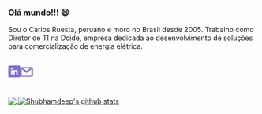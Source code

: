 ### Olá mundo!!! 😄

Sou o Carlos Ruesta, peruano e moro no Brasil desde 2005. Trabalho como Diretor de TI na Dcide, empresa dedicada ao desenvolvimento de soluções para comercialização de energia elétrica.

<br>

  <a href="https://www.linkedin.com/in/carlosruesta/" target="_blank">
    <img align="left" alt="Junior Torres | Linkedin" width="24px" src="https://github.com/JuniorTorresMTJ/JuniorTorresMTJ/blob/master/image/linkedin.svg" />
  </a>

  <a href="mailto:carlos_ruesta@yahoo.es" target="_blank">
    <img align="left" alt="Carlos Ruesta | Mail" width="26px" src="https://github.com/JuniorTorresMTJ/JuniorTorresMTJ/blob/master/image/gmail.svg" />
  </a>

<br><br>

<a href="https://github.com/carlosruesta">
  <img align="center" src="https://github-readme-stats.vercel.app/api/top-langs/?username=carlosruesta&&langs_count=7&theme=blue-green&hide_langs_below=1" />
</a>

<a href="https://github.com/carlosruesta">
 <img align="center" src="https://github-readme-stats.vercel.app/api?username=carlosruesta&show_icons=true&theme=blue-greent&line_height=27" alt="Shubhamdeep's github stats"/>
</a>
<br>
